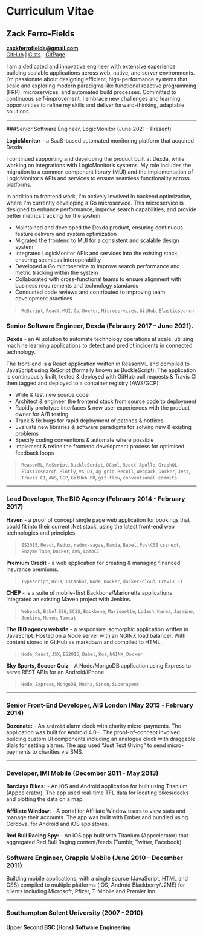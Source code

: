 Curriculum Vitae
===============

Zack Ferro-Fields
-----------------

**zackferrofields@gmail.com**  
[GitHub](https://github.com/zackferrofields) |
[Gists](https://gist.github.com/zackferrofields) |
[GitPage](http://zackferrofields.github.io)

I am a dedicated and innovative engineer with extensive experience building scalable applications across web, native, and server environments. I’m passionate about designing efficient, high-performance systems that scale and exploring modern paradigms like functional reactive programming (FRP), microservices, and automated build processes. Committed to continuous self-improvement, I embrace new challenges and learning opportunities to refine my skills and deliver forward-thinking, adaptable solutions.

---

###Senior Software Engineer, LogicMonitor (June 2021 – Present)

**LogicMonitor** - a SaaS-based automated monitoring platform that acquired Dexda

I continued supporting and developing the product built at Dexda, while working on integrations with LogicMonitor’s systems. My role includes the migration to a common component library (MUI) and the implementation of LogicMonitor’s APIs and services to ensure seamless functionality across platforms.

In addition to frontend work, I'm actively involved in backend optimization, where I'm currently developing a Go microservice. This microservice is designed to enhance performance, improve search capabilities, and provide better metrics tracking for the system.

- Maintained and developed the Dexda product, ensuring continuous feature delivery and system optimization
- Migrated the frontend to MUI for a consistent and scalable design system
- Integrated LogicMonitor APIs and services into the existing stack, ensuring seamless interoperability
- Developed a Go microservice to improve search performance and metric tracking within the system
- Collaborated with cross-functional teams to ensure alignment with business requirements and technology standards
- Conducted code reviews and contributed to improving team development practices

>  `ReScript`, `React`, `MUI`, `Go`, `Docker`, `Microservices`, `GitHub`, `Elasticsearch`

### Senior Software Engineer, Dexda (February 2017 – June 2021).

**Dexda** - an AI solution to automate technology operations at scale, utilising machine learning applications to detect and predict incidents in connected technology. 

The front-end is a React application written in ReasonML and compiled to JavaScript using ReScript (formally known as BuckleScript). The application is continuously built, tested & deployed with GitHub pull requests & Travis CI then tagged and deployed to a container registry (AWS/GCP).

-	Write & test new source code
-	Architect & engineer the frontend stack from source code to deployment
-	Rapidly prototype interfaces & new user experiences with the product owner for A/B testing
-	Track & fix bugs for rapid deployment of patches & hotfixes
-	Evaluate new libraries & software paradigms for solving new & existing problems
-	Specify coding conventions & automate where possible
-	Implement & refine the frontend development process for optimised feedback loops

> `ReasonML`, `ReScript`, `BuckleScript`, `OCaml`, `React`, `Apollo`, `GraphQL`, `Elasticsearch`, `Plotly`, `VX`, `D3`, `ag-grid`, `Recoil`, `Webpack`, `Docker`, `Jest`, `Travis CI`, `AWS`, `GCP`, `GitHub PR`, `git-flow`, `conventional commits`

---

### Lead Developer, The BIO Agency (February 2014 - February 2017)

**Haven** - a proof of concept single page web application for bookings that could fit into their current .Net stack, using the latest front-end web technologies and principles.
> `ES2015`, `React`, `Redux`, `redux-sagas`, `Ramda`, `Babel`, `PostCSS` `cssnext`,  `Enzyme` `Tape`, `Docker`, `AWS`, `LambCI`

**Premium Credit** - a web application for creating & managing financed insurance premiums.
> `Typescript`, `RxJs`, `Istanbul`, `Node`, `Docker`, `docker-cloud`, `Travis CI`

**CHEP** - is a suite of mobile-first Backbone/Marionette applications integrated an existing Maven project with  Jenkins.
> `Webpack`, `Babel` `ES6`, `SCSS`, `Backbone`, `Marionette`, `Lodash`, `Karma`, `Jasmine`, `Jenkins`, `Maven`, `Tomcat`

**The BIO agency website** - a responsive isomorphic application written in JavaScript. Hosted on a Node server with an NGINX load balancer. With content stored in GitHub as markdown and compiled to HTML.
> `Node`, `React`, `JSX`, `ES2015`, `Babel`, `Koa`, `NGINX`, `Docker`

**Sky Sports, Soccer Quiz** - A Node/MongoDB application using Express to serve REST APIs for an Android/iPhone 
> `Node`, `Express`, `MongoDB`, `Mocha`, `Sinon`, `Superagent`

---

### Senior Front-End Developer, AIS London (May 2013 - February 2014)

**Dozenate:** - An `Android` alarm clock with charity micro-payments. The application was built for Android 4.0+. The proof-of-concept involved building custom UI components including an analogue clock with draggable dials for setting alarms. The app used “Just Text Giving” to send micro-payments to charities via SMS.

---

### Developer, IMI Mobile (December 2011 - May 2013)

**Barclays Bikes:** - An iOS and Android application for built using Titanium (Appcelerator). The app used real-time TFL data for locating bikes/docks and plotting the data on a map.

**Affiliate Window:** - A portal for Affiliate Window users to view stats and manage their accounts. The app was built with Ember and bundled using Cordova, for Android and iOS app stores.

**Red Bull Racing Spy:** - An iOS app built with Titanium (Appcelerator) that aggregated Red Bull Raging content/feeds (Tumblr, Twitter, Facebook)

### Software Engineer, Grapple Mobile (June 2010 - December 2011)

Building mobile applications, with a single source (JavaScript, HTML and CSS) compiled to multiple platforms (iOS, Android Blackberry/J2ME) for clients including Microsoft, Pfizer, T-Mobile and Premier Inn.

---

### Southampton Solent University (2007 - 2010)
#### Upper Second BSC (Hons) Software Engineering
